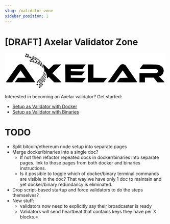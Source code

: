 ```yaml
---
slug: /validator-zone
sidebar_position: 1
---
```


# [DRAFT] Axelar Validator Zone
![img](../images/Axelar.png)

Interested in becoming an Axelar validator?  Get started:
* [Setup as Validator with Docker](/setup-validator-docker)
* [Setup as Validator with Binaries](/setup-validator-binaries)

# TODO

* Split bitcoin/ethereum node setup into separate pages
* Merge docker/binaries into a single doc?
    * If not then refactor repeated docs in docker/binaries into separate pages.  link to those pages from both docker and binaries instructions.
    * Is it possible to toggle which of docker/binary terminal commands are visible in the doc?  That way we have only 1 doc to maintain and yet docker/binary redundancy is eliminated.
* Drop script-based startup and force validators to do the steps themselves?
* New stuff:
    * validators now need to explicitly say their broadcaster is ready
    * Validators will send heartbeat that contains keys they have per X blocks.=